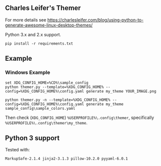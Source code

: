 ## Charles Leifer's Themer

For more details see https://charlesleifer.com/blog/using-python-to-generate-awesome-linux-desktop-themes/

Python 3.x and 2.x support.

    pip install -r requirements.txt

## Example

### Windows Example


    set XDG_CONFIG_HOME=%CD%\sample_config
    python themer.py --template=%XDG_CONFIG_HOME% --config=%XDG_CONFIG_HOME%\config.yaml generate my_theme YOUR_IMAGE.png

    python themer.py -n --template=%XDG_CONFIG_HOME% --config=%XDG_CONFIG_HOME%\config.yaml generate my_theme sample_config\sample_colors.yaml

Then check (`XDG_CONFIG_HOME`) `%USERPROFILE%\.config\themer`, specifically `%USERPROFILE%\.config\themer\my_theme`.

## Python 3 support

Tested with:

    MarkupSafe-2.1.4 jinja2-3.1.3 pillow-10.2.0 pyyaml-6.0.1
